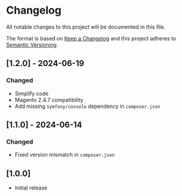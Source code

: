 # Changelog

All notable changes to this project will be documented in this file.

The format is based on [Keep a Changelog](http://keepachangelog.com/en/1.0.0/)
and this project adheres to [Semantic Versioning](http://semver.org/spec/v2.0.0.html).

## [1.2.0] - 2024-06-19

### Changed

- Simplify code
- Magento 2.4.7 compatibility
- Add missing `symfony/console` dependency in `composer.json`

## [1.1.0] - 2024-06-14

### Changed

- Fixed version mismatch in `composer.json`

## [1.0.0]

- Initial release
